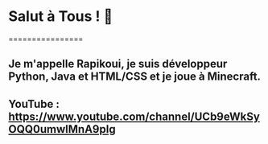 # Salut à Tous ! 👋
================

## Je m'appelle Rapikoui, je suis développeur Python, Java et HTML/CSS et je joue à Minecraft. <p>
## YouTube : https://www.youtube.com/channel/UCb9eWkSyOQQ0umwlMnA9plg
